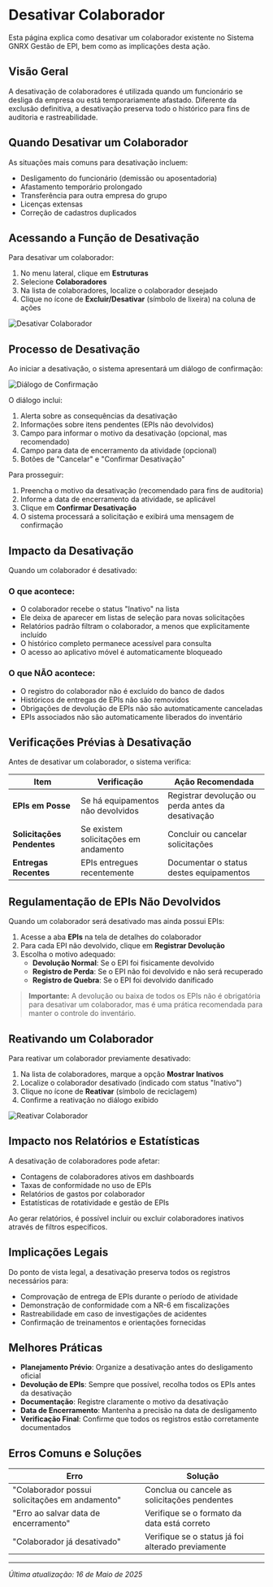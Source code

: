 # Desativar Colaborador

Esta página explica como desativar um colaborador existente no Sistema GNRX Gestão de EPI, bem como as implicações desta ação.

## Visão Geral

A desativação de colaboradores é utilizada quando um funcionário se desliga da empresa ou está temporariamente afastado. Diferente da exclusão definitiva, a desativação preserva todo o histórico para fins de auditoria e rastreabilidade.

## Quando Desativar um Colaborador

As situações mais comuns para desativação incluem:

- Desligamento do funcionário (demissão ou aposentadoria)
- Afastamento temporário prolongado
- Transferência para outra empresa do grupo
- Licenças extensas
- Correção de cadastros duplicados

## Acessando a Função de Desativação

Para desativar um colaborador:

1. No menu lateral, clique em **Estruturas**
2. Selecione **Colaboradores**
3. Na lista de colaboradores, localize o colaborador desejado
4. Clique no ícone de **Excluir/Desativar** (símbolo de lixeira) na coluna de ações

![Desativar Colaborador](../../../assets/images/desativar-colaborador.png)

## Processo de Desativação

Ao iniciar a desativação, o sistema apresentará um diálogo de confirmação:

![Diálogo de Confirmação](../../../assets/images/dialogo-confirmacao-desativacao-colaborador.png)

O diálogo inclui:

1. Alerta sobre as consequências da desativação
2. Informações sobre itens pendentes (EPIs não devolvidos)
3. Campo para informar o motivo da desativação (opcional, mas recomendado)
4. Campo para data de encerramento da atividade (opcional)
5. Botões de "Cancelar" e "Confirmar Desativação"

Para prosseguir:
1. Preencha o motivo da desativação (recomendado para fins de auditoria)
2. Informe a data de encerramento da atividade, se aplicável
3. Clique em **Confirmar Desativação**
4. O sistema processará a solicitação e exibirá uma mensagem de confirmação

## Impacto da Desativação

Quando um colaborador é desativado:

### O que acontece:
- O colaborador recebe o status "Inativo" na lista
- Ele deixa de aparecer em listas de seleção para novas solicitações
- Relatórios padrão filtram o colaborador, a menos que explicitamente incluído
- O histórico completo permanece acessível para consulta
- O acesso ao aplicativo móvel é automaticamente bloqueado

### O que NÃO acontece:
- O registro do colaborador não é excluído do banco de dados
- Históricos de entregas de EPIs não são removidos
- Obrigações de devolução de EPIs não são automaticamente canceladas
- EPIs associados não são automaticamente liberados do inventário

## Verificações Prévias à Desativação

Antes de desativar um colaborador, o sistema verifica:

| Item | Verificação | Ação Recomendada |
|------|-------------|------------------|
| **EPIs em Posse** | Se há equipamentos não devolvidos | Registrar devolução ou perda antes da desativação |
| **Solicitações Pendentes** | Se existem solicitações em andamento | Concluir ou cancelar solicitações |
| **Entregas Recentes** | EPIs entregues recentemente | Documentar o status destes equipamentos |

## Regulamentação de EPIs Não Devolvidos

Quando um colaborador será desativado mas ainda possui EPIs:

1. Acesse a aba **EPIs** na tela de detalhes do colaborador
2. Para cada EPI não devolvido, clique em **Registrar Devolução**
3. Escolha o motivo adequado:
   - **Devolução Normal**: Se o EPI foi fisicamente devolvido
   - **Registro de Perda**: Se o EPI não foi devolvido e não será recuperado
   - **Registro de Quebra**: Se o EPI foi devolvido danificado

> **Importante:** A devolução ou baixa de todos os EPIs não é obrigatória para desativar um colaborador, mas é uma prática recomendada para manter o controle do inventário.

## Reativando um Colaborador

Para reativar um colaborador previamente desativado:

1. Na lista de colaboradores, marque a opção **Mostrar Inativos**
2. Localize o colaborador desativado (indicado com status "Inativo")
3. Clique no ícone de **Reativar** (símbolo de reciclagem)
4. Confirme a reativação no diálogo exibido

![Reativar Colaborador](../../../assets/images/reativar-colaborador.png)

## Impacto nos Relatórios e Estatísticas

A desativação de colaboradores pode afetar:

- Contagens de colaboradores ativos em dashboards
- Taxas de conformidade no uso de EPIs
- Relatórios de gastos por colaborador
- Estatísticas de rotatividade e gestão de EPIs

Ao gerar relatórios, é possível incluir ou excluir colaboradores inativos através de filtros específicos.

## Implicações Legais

Do ponto de vista legal, a desativação preserva todos os registros necessários para:

- Comprovação de entrega de EPIs durante o período de atividade
- Demonstração de conformidade com a NR-6 em fiscalizações
- Rastreabilidade em caso de investigações de acidentes
- Confirmação de treinamentos e orientações fornecidas

## Melhores Práticas

- **Planejamento Prévio**: Organize a desativação antes do desligamento oficial
- **Devolução de EPIs**: Sempre que possível, recolha todos os EPIs antes da desativação
- **Documentação**: Registre claramente o motivo da desativação
- **Data de Encerramento**: Mantenha a precisão na data de desligamento
- **Verificação Final**: Confirme que todos os registros estão corretamente documentados

## Erros Comuns e Soluções

| Erro | Solução |
|------|---------|
| "Colaborador possui solicitações em andamento" | Conclua ou cancele as solicitações pendentes |
| "Erro ao salvar data de encerramento" | Verifique se o formato da data está correto |
| "Colaborador já desativado" | Verifique se o status já foi alterado previamente |

---

*Última atualização: 16 de Maio de 2025*